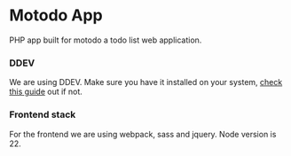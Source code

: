 # Motodo App
PHP app built for motodo a todo list web application.

### DDEV
We are using DDEV. Make sure you have it installed on your system, [check this guide](https://ddev.readthedocs.io/en/stable/) out if not.

### Frontend stack
For the frontend we are using webpack, sass and jquery. Node version is 22.